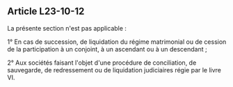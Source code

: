 Article L23-10-12
----
La présente section n'est pas applicable :

1° En cas de succession, de liquidation du régime matrimonial ou de cession de
la participation à un conjoint, à un ascendant ou à un descendant ;

2° Aux sociétés faisant l'objet d'une procédure de conciliation, de sauvegarde,
de redressement ou de liquidation judiciaires régie par le livre VI.
